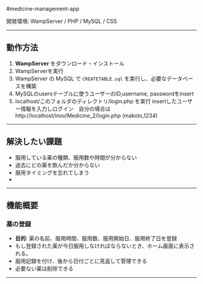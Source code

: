 #medicine-management-app

開発環境: WampServer / PHP / MySQL / CSS  

---

## 動作方法
1. **WampServer** をダウンロード・インストール
2. WampServerを実行 
3. WampServer の MySQL で `CREATETABLE.sql` を実行し、必要なデータベースを構築
4. MySQLのusersテーブルに使うユーザーのID,username, passwordをinsert
5. localhost/このフォルダのディレクトリ/login.php を実行 insertしたユーザー情報を入力しログイン　自分の場合は http://localhost/inov/Medicine_2/login.php (makoto,1234)
---

## 解決したい課題
- 服用している薬の種類、服用数や時間が分からない
- 過去にどの薬を飲んだか分からない
- 服用タイミングを忘れてしまう
- 

---

## 機能概要

### 薬の登録
- **目的**: 薬の名前、服用時間、服用数、服用開始日、服用終了日を登録  
- もし登録された薬が今日服用しなければならないとき、ホーム画面に表示される。
- 服用記録を付け、後から日付ごとに見返して管理できる
- 必要ない薬は削除できる
---



